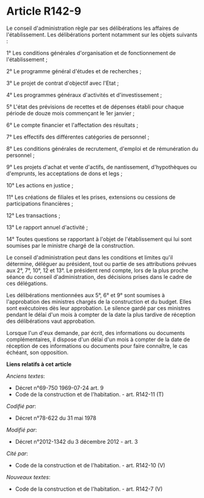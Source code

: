 # Article R142-9

Le conseil d'administration règle par ses délibérations les affaires de l'établissement. Les délibérations portent notamment
sur les objets suivants : 

1° Les conditions générales d'organisation et de fonctionnement de l'établissement ; 

2° Le programme général d'études et de recherches ; 

3° Le projet de contrat d'objectif avec l'Etat ; 

4° Les programmes généraux d'activités et d'investissement ; 

5° L'état des prévisions de recettes et de dépenses établi pour chaque période de douze mois commençant le 1er janvier ; 

6° Le compte financier et l'affectation des résultats ; 

7° Les effectifs des différentes catégories de personnel ; 

8° Les conditions générales de recrutement, d'emploi et de rémunération du personnel ; 

9° Les projets d'achat et vente d'actifs, de nantissement, d'hypothèques ou d'emprunts, les acceptations de dons et legs ; 

10° Les actions en justice ; 

11° Les créations de filiales et les prises, extensions ou cessions de participations financières ; 

12° Les transactions ; 

13° Le rapport annuel d'activité ; 

14° Toutes questions se rapportant à l'objet de l'établissement qui lui sont soumises par le ministre chargé de la
construction. 

Le conseil d'administration peut dans les conditions et limites qu'il détermine, déléguer au président, tout ou partie de ses
attributions prévues aux 2°, 7°, 10°, 12 et 13°. Le président rend compte, lors de la plus proche séance du conseil
d'administration, des décisions prises dans le cadre de ces délégations. 

Les délibérations mentionnées aux 5°, 6° et 9° sont soumises à l'approbation des ministres chargés de la construction et du
budget. Elles sont exécutoires dès leur approbation. Le silence gardé par ces ministres pendant le délai d'un mois à compter
de la date la plus tardive de réception des délibérations vaut approbation. 

Lorsque l'un d'eux demande, par écrit, des informations ou documents complémentaires, il dispose d'un délai d'un mois à
compter de la date de réception de ces informations ou documents pour faire connaître, le cas échéant, son opposition.

**Liens relatifs à cet article**

_Anciens textes_:

  - Décret n°69-750 1969-07-24 art. 9
  - Code de la construction et de l'habitation. - art. R142-11 (T)

_Codifié par_:

  - Décret n°78-622 du 31 mai 1978

_Modifié par_:

  - Décret n°2012-1342 du 3 décembre 2012 - art. 3

_Cité par_:

  - Code de la construction et de l'habitation. - art. R142-10 (V)

_Nouveaux textes_:

  - Code de la construction et de l'habitation. - art. R142-7 (V)
